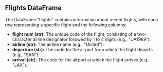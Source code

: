 ## Flights DataFrame

The DataFrame "flights" contains information about recent flights, with each row representing a specific flight and the following columns:

- **flight num (str):** The unique code of the flight, consisting of a two-character airline designator followed by 1 to 4 digits (e.g., "UA1989").
- **airline (str):** The airline name (e.g., "United").
- **departure (str):** The code for the airport from which the flight departs (e.g., "SAN").
- **arrival (str):** The code for the airport at which the flight arrives (e.g., "LAX").

